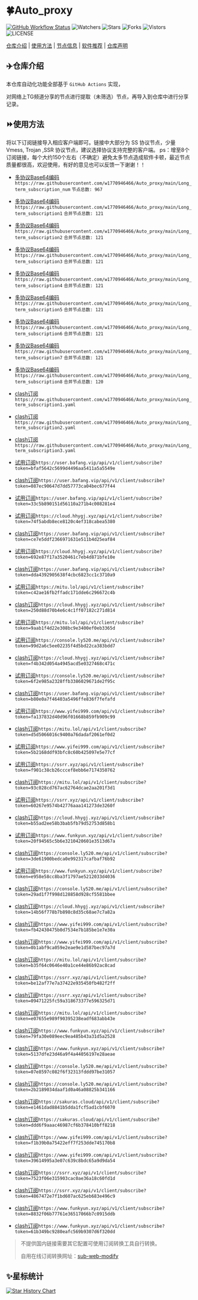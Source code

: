 # 🍀Auto_proxy
[![GitHub Workflow Status](https://img.shields.io/github/workflow/status/w1770946466/Auto_proxy/sub_merge?label=sub_merge)](https://github.com/w1770946466/Auto_proxy/actions/workflows/main.yml) 
![Watchers](https://img.shields.io/github/watchers/w1770946466/Auto_proxy) ![Stars](https://img.shields.io/github/stars/w1770946466/Auto_proxy) ![Forks](https://img.shields.io/github/forks/w1770946466/Auto_proxy) ![Vistors](https://visitor-badge.laobi.icu/badge?page_id=w1770946466.Auto_proxy) ![LICENSE](https://img.shields.io/badge/license-CC%20BY--SA%204.0-green.svg)

[仓库介绍](https://github.com/w1770946466/Auto_proxy#仓库介绍) | [使用方法](https://github.com/w1770946466/Auto_proxy#使用方法) | [节点信息](https://github.com/w1770946466/Auto_proxy#节点信息) | [软件推荐](https://github.com/w1770946466/Auto_proxy#客户端选择) | [仓库声明](https://github.com/w1770946466/Auto_proxy#仓库声明)

## ✈️仓库介绍
本仓库自动化功能全部基于 `GitHub Actions` 实现，

对网络上TG频道分享的节点进行提取（未筛选）节点，再导入到仓库中进行分享记录。

## ⏩使用方法
将以下订阅链接导入相应客户端即可。链接中大部分为 SS 协议节点，少量 Vmess, Trojan ,SSR 协议节点，建议选择协议支持完整的客户端。
ps：增至8个订阅链接，每个大约150个左右（不确定）避免太多节点造成软件卡顿，最近节点质量都很高，欢迎使用，有好的意见也可以反馈一下谢谢！！

- [多协议Base64编码](https://raw.githubusercontent.com/w1770946466/Auto_proxy/main/Long_term_subscription1)
`https://raw.githubusercontent.com/w1770946466/Auto_proxy/main/Long_term_subscription_num`
`节点总数: 967`

- [多协议Base64编码](https://raw.githubusercontent.com/w1770946466/Auto_proxy/main/Long_term_subscription1)
`https://raw.githubusercontent.com/w1770946466/Auto_proxy/main/Long_term_subscription1`
`合并节点总数: 121`

- [多协议Base64编码](https://raw.githubusercontent.com/w1770946466/Auto_proxy/main/Long_term_subscription2)
`https://raw.githubusercontent.com/w1770946466/Auto_proxy/main/Long_term_subscription2`
`合并节点总数: 121`

- [多协议Base64编码](https://raw.githubusercontent.com/w1770946466/Auto_proxy/main/Long_term_subscription3)
`https://raw.githubusercontent.com/w1770946466/Auto_proxy/main/Long_term_subscription3`
`合并节点总数: 121`

- [多协议Base64编码](https://raw.githubusercontent.com/w1770946466/Auto_proxy/main/Long_term_subscription4)
`https://raw.githubusercontent.com/w1770946466/Auto_proxy/main/Long_term_subscription4`
`合并节点总数: 121`

- [多协议Base64编码](https://raw.githubusercontent.com/w1770946466/Auto_proxy/main/Long_term_subscription5)
`https://raw.githubusercontent.com/w1770946466/Auto_proxy/main/Long_term_subscription5`
`合并节点总数: 121`

- [多协议Base64编码](https://raw.githubusercontent.com/w1770946466/Auto_proxy/main/Long_term_subscription6)
`https://raw.githubusercontent.com/w1770946466/Auto_proxy/main/Long_term_subscription6`
`合并节点总数: 121`

- [多协议Base64编码](https://raw.githubusercontent.com/w1770946466/Auto_proxy/main/Long_term_subscription7)
`https://raw.githubusercontent.com/w1770946466/Auto_proxy/main/Long_term_subscription7`
`合并节点总数: 121`

- [多协议Base64编码](https://raw.githubusercontent.com/w1770946466/Auto_proxy/main/Long_term_subscription8)
`https://raw.githubusercontent.com/w1770946466/Auto_proxy/main/Long_term_subscription8`
`合并节点总数: 120`
- [clash订阅](https://raw.githubusercontent.com/w1770946466/Auto_proxy/main/Long_term_subscription2.yaml)
`https://raw.githubusercontent.com/w1770946466/Auto_proxy/main/Long_term_subscription1.yaml`
- [clash订阅](https://raw.githubusercontent.com/w1770946466/Auto_proxy/main/Long_term_subscription2.yaml)
`https://raw.githubusercontent.com/w1770946466/Auto_proxy/main/Long_term_subscription2.yaml`
- [clash订阅](https://raw.githubusercontent.com/w1770946466/Auto_proxy/main/Long_term_subscription3.yaml)
`https://raw.githubusercontent.com/w1770946466/Auto_proxy/main/Long_term_subscription3.yaml`

- [试用订阅](https://user.bafang.vip/api/v1/client/subscribe?token=bfaf5642c5699d4496aa5411a5a5549e)`https://user.bafang.vip/api/v1/client/subscribe?token=bfaf5642c5699d4496aa5411a5a5549e`
- [clash订阅](https://user.bafang.vip/api/v1/client/subscribe?token=087ec90647d7dd57773ca04bec677f44)`https://user.bafang.vip/api/v1/client/subscribe?token=087ec90647d7dd57773ca04bec677f44`

- [试用订阅](https://user.bafang.vip/api/v1/client/subscribe?token=33c5b890151d56110a271b4c008281e4)`https://user.bafang.vip/api/v1/client/subscribe?token=33c5b890151d56110a271b4c008281e4`


- [试用订阅](https://cloud.hhygj.xyz/api/v1/client/subscribe?token=74f5abdb8ece8120c4ef318cabea5380)`https://cloud.hhygj.xyz/api/v1/client/subscribe?token=74f5abdb8ece8120c4ef318cabea5380`
- [clash订阅](https://user.bafang.vip/api/v1/client/subscribe?token=ce7e5ddf2366971631e511b4d25eaf84)`https://user.bafang.vip/api/v1/client/subscribe?token=ce7e5ddf2366971631e511b4d25eaf84`

- [试用订阅](https://cloud.hhygj.xyz/api/v1/client/subscribe?token=692e87f17a3520461c7eb4d871bfe10e)`https://cloud.hhygj.xyz/api/v1/client/subscribe?token=692e87f17a3520461c7eb4d871bfe10e`
- [clash订阅](https://user.bafang.vip/api/v1/client/subscribe?token=dda4392905638f4cbc6823cc1c3710a9)`https://user.bafang.vip/api/v1/client/subscribe?token=dda4392905638f4cbc6823cc1c3710a9`

- [试用订阅](https://mitu.lol/api/v1/client/subscribe?token=c42ae16fb2ffadc171dde6c296672c4b)`https://mitu.lol/api/v1/client/subscribe?token=c42ae16fb2ffadc171dde6c296672c4b`
- [clash订阅](https://cloud.hhygj.xyz/api/v1/client/subscribe?token=250d88d70b4e6c4c1ff07182c271d814)`https://cloud.hhygj.xyz/api/v1/client/subscribe?token=250d88d70b4e6c4c1ff07182c271d814`

- [试用订阅](https://mitu.lol/api/v1/client/subscribe?token=9aab1f4d22e308bc9e3400ef0eb3365d)`https://mitu.lol/api/v1/client/subscribe?token=9aab1f4d22e308bc9e3400ef0eb3365d`


- [试用订阅](https://console.ly520.me/api/v1/client/subscribe?token=99d2a6c5ee02235f4d5bd22ca383bdd7)`https://console.ly520.me/api/v1/client/subscribe?token=99d2a6c5ee02235f4d5bd22ca383bdd7`
- [clash订阅](https://cloud.hhygj.xyz/api/v1/client/subscribe?token=f4b342d054a4945acd5e0327468c471c)`https://cloud.hhygj.xyz/api/v1/client/subscribe?token=f4b342d054a4945acd5e0327468c471c`

- [试用订阅](https://console.ly520.me/api/v1/client/subscribe?token=6f2e985a2328ffb3386029671de2f95c)`https://console.ly520.me/api/v1/client/subscribe?token=6f2e985a2328ffb3386029671de2f95c`
- [clash订阅](https://user.bafang.vip/api/v1/client/subscribe?token=b80e0a7f46403a5496ffe836f7fefafd)`https://user.bafang.vip/api/v1/client/subscribe?token=b80e0a7f46403a5496ffe836f7fefafd`

- [试用订阅](https://www.yifei999.com/api/v1/client/subscribe?token=fa137832d40d96f01668b859fb909c99)`https://www.yifei999.com/api/v1/client/subscribe?token=fa137832d40d96f01668b859fb909c99`
- [clash订阅](https://mitu.lol/api/v1/client/subscribe?token=d5d5066016c9400a76dadaf2061ef0d2)`https://mitu.lol/api/v1/client/subscribe?token=d5d5066016c9400a76dadaf2061ef0d2`

- [试用订阅](https://www.yifei999.com/api/v1/client/subscribe?token=5b2168ddf93bfc8c60b425097e5e77cf)`https://www.yifei999.com/api/v1/client/subscribe?token=5b2168ddf93bfc8c60b425097e5e77cf`


- [试用订阅](https://ssrr.xyz/api/v1/client/subscribe?token=f901c38cb26cccef8ebb6e7174350762)`https://ssrr.xyz/api/v1/client/subscribe?token=f901c38cb26cccef8ebb6e7174350762`
- [clash订阅](https://mitu.lol/api/v1/client/subscribe?token=93c028cd767ac62764dcae2aa201f3d1)`https://mitu.lol/api/v1/client/subscribe?token=93c028cd767ac62764dcae2aa201f3d1`

- [试用订阅](https://ssrr.xyz/api/v1/client/subscribe?token=60267e9574b42776aaa141273de3260f)`https://ssrr.xyz/api/v1/client/subscribe?token=60267e9574b42776aaa141273de3260f`
- [clash订阅](https://cloud.hhygj.xyz/api/v1/client/subscribe?token=b55ad2ee58b3bab5fb79d52753d858b1)`https://cloud.hhygj.xyz/api/v1/client/subscribe?token=b55ad2ee58b3bab5fb79d52753d858b1`

- [试用订阅](https://www.funkyun.xyz/api/v1/client/subscribe?token=20f94565c5b6e3210420601e3513d67a)`https://www.funkyun.xyz/api/v1/client/subscribe?token=20f94565c5b6e3210420601e3513d67a`
- [clash订阅](https://console.ly520.me/api/v1/client/subscribe?token=3de61900bedca0e992317cafbaf76b92)`https://console.ly520.me/api/v1/client/subscribe?token=3de61900bedca0e992317cafbaf76b92`

- [试用订阅](https://www.funkyun.xyz/api/v1/client/subscribe?token=e958e58cc8ba3f1797ae5212033d4036)`https://www.funkyun.xyz/api/v1/client/subscribe?token=e958e58cc8ba3f1797ae5212033d4036`

- [clash订阅](https://console.ly520.me/api/v1/client/subscribe?token=29ad1f7f998d128858d928cf5581bbee)`https://console.ly520.me/api/v1/client/subscribe?token=29ad1f7f998d128858d928cf5581bbee`
- [clash订阅](https://cloud.hhygj.xyz/api/v1/client/subscribe?token=14b56f778b7b898c8d35c68ae7c7a82a)`https://cloud.hhygj.xyz/api/v1/client/subscribe?token=14b56f778b7b898c8d35c68ae7c7a82a`
- [clash订阅](https://www.yifei999.com/api/v1/client/subscribe?token=fb42430475b0d7534e7b185be1e7e30a)`https://www.yifei999.com/api/v1/client/subscribe?token=fb42430475b0d7534e7b185be1e7e30a`

- [clash订阅](https://www.yifei999.com/api/v1/client/subscribe?token=0b1abf9ca059e2eae9e1d587bec97a7d)`https://www.yifei999.com/api/v1/client/subscribe?token=0b1abf9ca059e2eae9e1d587bec97a7d`
- [clash订阅](https://mitu.lol/api/v1/client/subscribe?token=b35f64c0646e40a1ce44e86b92ac8cad)`https://mitu.lol/api/v1/client/subscribe?token=b35f64c0646e40a1ce44e86b92ac8cad`
- [clash订阅](https://ssrr.xyz/api/v1/client/subscribe?token=be12af77e7a37422e935450fb482f2ff)`https://ssrr.xyz/api/v1/client/subscribe?token=be12af77e7a37422e935450fb482f2ff`

- [clash订阅](https://ssrr.xyz/api/v1/client/subscribe?token=09471225fc59a318673377e596325d71)`https://ssrr.xyz/api/v1/client/subscribe?token=09471225fc59a318673377e596325d71`
- [clash订阅](https://mitu.lol/api/v1/client/subscribe?token=e07655e989f90395238eadf683abb43e)`https://mitu.lol/api/v1/client/subscribe?token=e07655e989f90395238eadf683abb43e`
- [clash订阅](https://www.funkyun.xyz/api/v1/client/subscribe?token=79fa30e089eec9ea485b43a31d5a2528)`https://www.funkyun.xyz/api/v1/client/subscribe?token=79fa30e089eec9ea485b43a31d5a2528`

- [clash订阅](https://www.funkyun.xyz/api/v1/client/subscribe?token=5137dfe23d46a9f4a44056197e28aeae)`https://www.funkyun.xyz/api/v1/client/subscribe?token=5137dfe23d46a9f4a44056197e28aeae`
- [clash订阅](https://console.ly520.me/api/v1/client/subscribe?token=07e8597c082f6f32313fddd97be31057)`https://console.ly520.me/api/v1/client/subscribe?token=07e8597c082f6f32313fddd97be31057`

- [clash订阅](https://console.ly520.me/api/v1/client/subscribe?token=2b2189034daaf1d0a46a08825b341166)`https://console.ly520.me/api/v1/client/subscribe?token=2b2189034daaf1d0a46a08825b341166`

- [clash订阅](https://sakuras.cloud/api/v1/client/subscribe?token=e1461dad8841b5dda1fcf5ad1cbf6070)`https://sakuras.cloud/api/v1/client/subscribe?token=e1461dad8841b5dda1fcf5ad1cbf6070`

- [clash订阅](https://sakuras.cloud/api/v1/client/subscribe?token=ddd6f9aaac46987cf6b378410bff8218)`https://sakuras.cloud/api/v1/client/subscribe?token=ddd6f9aaac46987cf6b378410bff8218`

- [clash订阅](https://www.yifei999.com/api/v1/client/subscribe?token=f1b39b0a75422eff7f253dde745170b8)`https://www.yifei999.com/api/v1/client/subscribe?token=f1b39b0a75422eff7f253dde745170b8`

- [clash订阅](https://www.yifei999.com/api/v1/client/subscribe?token=39614995a3e07c639c8bdc65a9d9da54)`https://www.yifei999.com/api/v1/client/subscribe?token=39614995a3e07c639c8bdc65a9d9da54`

- [clash订阅](https://ssrr.xyz/api/v1/client/subscribe?token=7523f06e315903cac0ae36a18c60fd1d)`https://ssrr.xyz/api/v1/client/subscribe?token=7523f06e315903cac0ae36a18c60fd1d`

- [clash订阅](https://ssrr.xyz/api/v1/client/subscribe?token=4867472e7f1bd607ac625eb683e496c9)`https://ssrr.xyz/api/v1/client/subscribe?token=4867472e7f1bd607ac625eb683e496c9`


- [clash订阅](https://www.funkyun.xyz/api/v1/client/subscribe?token=8832f06b77761e36517066b7c0915ddb)`https://www.funkyun.xyz/api/v1/client/subscribe?token=8832f06b77761e36517066b7c0915ddb`


- [clash订阅](https://www.funkyun.xyz/api/v1/client/subscribe?token=61b349bc9280eafc569b9307d6f320dd)`https://www.funkyun.xyz/api/v1/client/subscribe?token=61b349bc9280eafc569b9307d6f320dd`


















>不提供国内链接需要其它配置可使用订阅转换工具自行转换。
>
>自用在线订阅转换网址：[sub-web-modify](https://sub.v1.mk/)
## ✨星标统计
[![Star History Chart](https://api.star-history.com/svg?repos=w1770946466/Auto_proxy&type=Date)](https://star-history.com/#w1770946466/Auto_proxy&Date)

